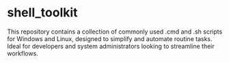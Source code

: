 # shell_toolkit
This repository contains a collection of commonly used .cmd and .sh scripts for Windows and Linux, designed to simplify and automate routine tasks. Ideal for developers and system administrators looking to streamline their workflows.
